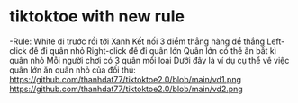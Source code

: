 # tiktoktoe with new rule
-Rule:
White đi trước rồi tới Xanh
Kết nối 3 điểm thẳng hàng để thắng
Left-click để đi quân nhỏ 
Right-click để đi quân lớn 
Quân lớn có thể ăn bất kì quân nhỏ
Mỗi người chơi có 3 quân mổi loại 
Dưới đây là ví dụ cụ thể về việc quân lớn ăn quân nhỏ của đối thủ:
https://github.com/thanhdat77/tiktoktoe2.0/blob/main/vd1.png
https://github.com/thanhdat77/tiktoktoe2.0/blob/main/vd2.png

